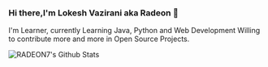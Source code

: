 ### Hi there,I'm Lokesh Vazirani aka Radeon 👋

I'm Learner, currently Learning Java, Python and Web Development 
Willing to contribute more and more in Open Source Projects.

<img align="left" alt="RADEON7's Github Stats" src="https://github-readme-stats.vercel.app/api?username=Lokesh790&show_icons=true&hide_border=true" />
